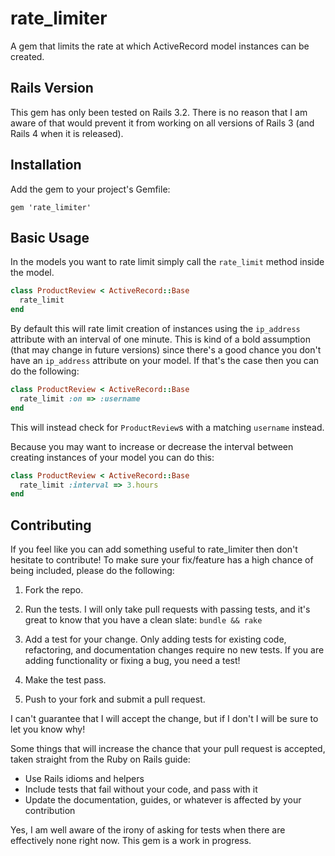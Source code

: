 # rate_limiter

A gem that limits the rate at which ActiveRecord model instances can be created.

## Rails Version

This gem has only been tested on Rails 3.2. There is no reason that I am aware of that would prevent it from working on all versions of Rails 3 (and Rails 4 when it is released).

## Installation

Add the gem to your project's Gemfile:

    gem 'rate_limiter'

## Basic Usage

In the models you want to rate limit simply call the `rate_limit` method inside the model.

```ruby
class ProductReview < ActiveRecord::Base
  rate_limit
end
```

By default this will rate limit creation of instances using the `ip_address` attribute with an interval of one minute. This is kind of a bold assumption (that may change in future versions) since there's a good chance you don't have an `ip_address` attribute on your model. If that's the case then you can do the following:

```ruby
class ProductReview < ActiveRecord::Base
  rate_limit :on => :username
end
```

This will instead check for `ProductReview`s with a matching `username` instead.

Because you may want to increase or decrease the interval between creating instances of your model you can do this:

```ruby
class ProductReview < ActiveRecord::Base
  rate_limit :interval => 3.hours
end
```

## Contributing

If you feel like you can add something useful to rate_limiter then don't hesitate to contribute! To make sure your fix/feature has a high chance of being included, please do the following:

1. Fork the repo.

2. Run the tests. I will only take pull requests with passing tests, and it's great to know that you have a clean slate: `bundle && rake`

3. Add a test for your change. Only adding tests for existing code, refactoring, and documentation changes require no new tests. If you are adding functionality or fixing a bug, you need a test!

4. Make the test pass.

5. Push to your fork and submit a pull request.

I can't guarantee that I will accept the change, but if I don't I will be sure to let you know why!

Some things that will increase the chance that your pull request is accepted, taken straight from the Ruby on Rails guide:

* Use Rails idioms and helpers
* Include tests that fail without your code, and pass with it
* Update the documentation, guides, or whatever is affected by your contribution

Yes, I am well aware of the irony of asking for tests when there are effectively none right now. This gem is a work in progress.

